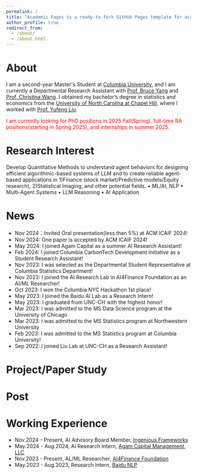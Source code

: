 ```yaml
---
permalink: /
title: "Academic Pages is a ready-to-fork GitHub Pages template for academic personal websites"
author_profile: true
redirect_from: 
  - /about/
  - /about.html
---
```


About
======
I am a second-year Master's Student at [Columbia University](https://www.gsas.columbia.edu/), and I am currently a Departmental Research Assistant with [Prof. Bruce Yang](https://www.linkedin.com/in/brucehy/) and [Prof. Christina Wang](https://shanghai.nyu.edu/academics/faculty/directory/christina-dan-wang). I obtained my bachelor’s degree in statistics and economics from the [University of North Carolina at Chapel Hill](https://www.unc.edu/), where I worked with [Prof. Yufeng Liu](https://yfliu.web.unc.edu/). 

<span style="color:red;">I am currently looking for PhD positions in 2025 Fall(Spring), full-time RA positions(starting in Spring 2025), and internships in summer 2025.</span>

Research Interest
======
Develop Quantitative Methods to understand agent behaviors for designing efficient algorithmic-based systems of LLM and to create reliable agent-based applications in 1)Finance (stock market/Predictive models/Equity research), 2)Statistical Imaging, and other potential fields.
• ML/AI, NLP
• Multi-Agent Systems
• LLM Reasoning
• AI Application

News
======
- Nov 2024：Invited Oral presentation(less than 5%) at ACM ICAIF 2024!
- Nov 2024: One paper is accepted by ACM ICAIF 2024!
- May 2024: I joined Agam Capital as a summer AI Research Assistant!
- Feb 2024: I joined Columbia CarbonTech Development Initiative as a Student Research Assistant!
- Nov 2023: I was selected as the Departmental Student Representative at Columbia Statistics Department!
- Nov 2023: I joined the AI Research Lab in AI4Finance Foundation as an AI/ML Researcher!
- Oct 2023: I won the Columbia NYC Hackathon 1st place!
- May 2023: I joined the Baidu AI Lab as a Research Intern!
- May 2023: I graduated from UNC-CH with the highest honor!
- Mar 2023: I was admitted to the MS Data Science program at the University of Chicago
- Mar 2023: I was admitted to the MS Statistics program at Northwestern University
- Feb 2023: I was admitted to the MS Statistics program at Columbia University!
- Sep 2022: I joined Liu Lab at UNC-CH as a Research Assistant!

Project/Paper Study
======

Post
======


Working Experience
======
- Nov.2024 - Present, AI Advisory Board Member, [Ingenious Frameworks](https://gitlab.com/pleased/ingenious-framework)
- May.2024 - Aug.2024, AI Research Intern, [Agam Capital Management, LLC](https://www.agamcapital.com/)
- Nov.2023 - Present, AL/ML Researcher, [AI4Finance Foundation](https://github.com/AI4Finance-Foundation/FinGPT)
- May.2023 - Aug.2023, Research Intern, [Baidu NLP](https://nlp.baidu.com/homepage/index)
